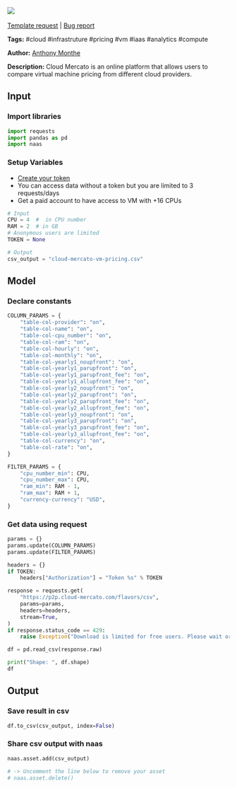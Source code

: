 <a href="https://app.naas.ai/user-redirect/naas/downloader?url=https://raw.githubusercontent.com/jupyter-naas/awesome-notebooks/master/Cloud%20Mercato/Cloud_Mercato_Compare_VM_pricing.ipynb" target="_parent"><img src="https://naasai-public.s3.eu-west-3.amazonaws.com/open_in_naas.svg"/></a><br><br><a href="https://github.com/jupyter-naas/awesome-notebooks/issues/new?assignees=&labels=&template=template-request.md&title=Tool+-+Action+of+the+notebook+">Template request</a> | <a href="https://github.com/jupyter-naas/awesome-notebooks/issues/new?assignees=&labels=bug&template=bug_report.md&title=Cloud+Mercato+-+Compare+VM+pricing:+Error+short+description">Bug report</a>

**Tags:** #cloud #infrastruture #pricing #vm #iaas #analytics #compute

**Author:** [Anthony Monthe](https://www.linkedin.com/in/anthonymonthe/)

**Description:** Cloud Mercato is an online platform that allows users to compare virtual machine pricing from different cloud providers.

## Input

### Import libraries


```python
import requests
import pandas as pd
import naas
```

### Setup Variables

- [Create your token](graphql.cloud-mercato.com)
- You can access data without a token but you are limited to 3 requests/days
- Get a paid account to have access to VM with +16 CPUs


```python
# Input
CPU = 4  #  in CPU number
RAM = 2  # in GB
# Anonymous users are limited
TOKEN = None

# Output
csv_output = "cloud-mercato-vm-pricing.csv"
```

## Model

### Declare constants


```python
COLUMN_PARAMS = {
    "table-col-provider": "on",
    "table-col-name": "on",
    "table-col-cpu_number": "on",
    "table-col-ram": "on",
    "table-col-hourly": "on",
    "table-col-monthly": "on",
    "table-col-yearly1_noupfront": "on",
    "table-col-yearly1_parupfront": "on",
    "table-col-yearly1_parupfront_fee": "on",
    "table-col-yearly1_allupfront_fee": "on",
    "table-col-yearly2_noupfront": "on",
    "table-col-yearly2_parupfront": "on",
    "table-col-yearly2_parupfront_fee": "on",
    "table-col-yearly2_allupfront_fee": "on",
    "table-col-yearly3_noupfront": "on",
    "table-col-yearly3_parupfront": "on",
    "table-col-yearly3_parupfront_fee": "on",
    "table-col-yearly3_allupfront_fee": "on",
    "table-col-currency": "on",
    "table-col-rate": "on",
}
```


```python
FILTER_PARAMS = {
    "cpu_number_min": CPU,
    "cpu_number_max": CPU,
    "ram_min": RAM - 1,
    "ram_max": RAM + 1,
    "currency-currency": "USD",
}
```

### Get data using request


```python
params = {}
params.update(COLUMN_PARAMS)
params.update(FILTER_PARAMS)

headers = {}
if TOKEN:
    headers["Authorization"] = "Token %s" % TOKEN

response = requests.get(
    "https://p2p.cloud-mercato.com/flavors/csv",
    params=params,
    headers=headers,
    stream=True,
)
if response.status_code == 429:
    raise Exception("Download is limited for free users. Please wait or subscribe.")

df = pd.read_csv(response.raw)

print("Shape: ", df.shape)
df
```

## Output

### Save result in csv


```python
df.to_csv(csv_output, index=False)
```

### Share csv output with naas


```python
naas.asset.add(csv_output)

# -> Uncomment the line below to remove your asset
# naas.asset.delete()
```
